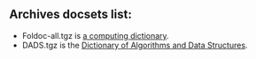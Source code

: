 
## Archives docsets list:

- Foldoc-all.tgz is [a computing dictionary](http://foldoc.org/).
- DADS.tgz is the [Dictionary of Algorithms and Data Structures](http://xlinux.nist.gov/dads/).
